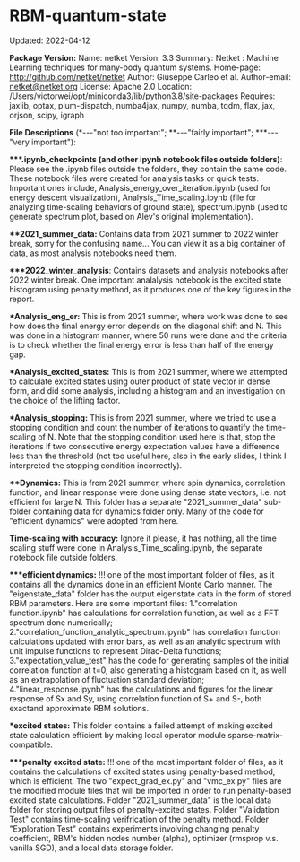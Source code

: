 # RBM-quantum-state


Updated: 2022-04-12

__Package Version:__
Name: netket
Version: 3.3
Summary: Netket : Machine Learning techniques for many-body quantum systems.
Home-page: http://github.com/netket/netket
Author: Giuseppe Carleo et al.
Author-email: netket@netket.org
License: Apache 2.0
Location: /Users/victorwei/opt/miniconda3/lib/python3.8/site-packages
Requires: jaxlib, optax, plum-dispatch, numba4jax, numpy, numba, tqdm, flax, jax, orjson, scipy, igraph

__File Descriptions__ (*---"not too important"; **---"fairly important"; ***---"very important"):

__***.ipynb_checkpoints (and other ipynb notebook files outside folders)__: Please see the .ipynb files outside the folders, they contain the same code. These notebook files were created for analysis tasks or quick tests. Important ones include, Analysis_energy_over_iteration.ipynb (used for energy descent visualization), Analysis_Time_scaling.ipynb (file for analyzing time-scaling behaviors of ground state), spectrum.ipynb (used to generate spectrum plot, based on Alev's original implementation). 

__**2021_summer_data:__ Contains data from 2021 summer to 2022 winter break, sorry for the confusing name... You can view it as a big container of data, as most analysis notebooks need them. 

__***2022_winter_analysis__: Contains datasets and analysis notebooks after 2022 winter break. One important analalysis notebook is the excited state histogram using penalty method, as it produces one of the key figures in the report.

__*Analysis_eng_er:__ This is from 2021 summer, where work was done to see how does the final energy error depends on the diagonal shift and N. This was done in a histogram manner, where 50 runs were done and the criteria is to check whether the final energy error is less than half of the energy gap.

__*Analysis_excited_states:__ This is from 2021 summer, where we attempted to calculate excited states using outer product of state vector in dense form, and did some analysis, including a histogram and an investigation on the choice of the lifting factor.

__*Analysis_stopping:__ This is from 2021 summer, where we tried to use a stopping condition and count the number of iterations to quantify the time-scaling of N. Note that the stopping condition used here is that, stop the iterations if two consecutive energy expectation values have a difference less than the threshold (not too useful here, also in the early slides, I think I interpreted the stopping condition incorrectly). 

__**Dynamics:__ This is from 2021 summer, where spin dynamics, correlation function, and linear response were done using dense state vectors, i.e. not efficient for large N. This folder has a separate "2021_summer_data" sub-folder containing data for dynamics folder only. Many of the code for "efficient dynamics" were adopted from here.

__Time-scaling with accuracy:__ Ignore it please, it has nothing, all the time scaling stuff were done in Analysis_Time_scaling.ipynb, the separate notebook file outside folders.

__***efficient dynamics:__ !!! one of the most important folder of files, as it contains all the dynamics done in an efficient Monte Carlo manner. The "eigenstate_data" folder has the output eigenstate data in the form of stored RBM parameters. Here are some important files: 
1."correlation function.ipynb" has calculations for correlation function, as well as a FFT spectrum done numerically; 2."correlation_function_analytic_spectrum.ipynb" has correlation function calculations updated with error bars, as well as an analytic spectrum with unit impulse functions to represent Dirac-Delta functions; 
3."expectation_value_test" has the code for generating samples of the initial correlation function at t=0, also generating a histogram based on it, as well as an extrapolation of fluctuation standard deviation; 
4."linear_response.ipynb" has the calculations and figures for the linear response of Sx and Sy, using correlation function of S+ and S-, both exactand approximate RBM solutions.

__*excited states:__ This folder contains a failed attempt of making excited state calculation efficient by making local operator module sparse-matrix-compatible.

__***penalty excited state:__ !!! one of the most important folder of files, as it contains the calculations of excited states using penalty-based method, which is efficient. The two "expect_grad_ex.py" and "vmc_ex.py" files are the modified module files that will be imported in order to run penalty-based excited state calculations. Folder "2021_summer_data" is the local data folder for storing output files of penalty-excited states. Folder "Validation Test" contains time-scaling verifrication of the penalty method. Folder "Exploration Test" contains experiments involving changing penalty coefficient, RBM's hidden nodes number (alpha), optimizer (rmsprop v.s. vanilla SGD), and a local data storage folder.




